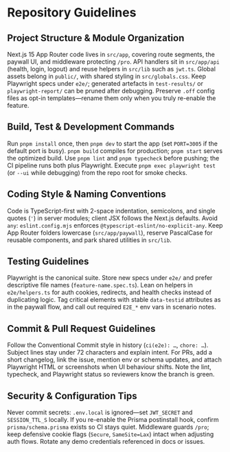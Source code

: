 # Repository Guidelines

## Project Structure & Module Organization
Next.js 15 App Router code lives in `src/app`, covering route segments, the paywall UI, and middleware protecting `/pro`. API handlers sit in `src/app/api` (health, login, logout) and reuse helpers in `src/lib` such as `jwt.ts`. Global assets belong in `public/`, with shared styling in `src/globals.css`. Keep Playwright specs under `e2e/`; generated artefacts in `test-results/` or `playwright-report/` can be pruned after debugging. Preserve `.off` config files as opt-in templates—rename them only when you truly re-enable the feature.

## Build, Test & Development Commands
Run `pnpm install` once, then `pnpm dev` to start the app (set `PORT=3005` if the default port is busy). `pnpm build` compiles for production; `pnpm start` serves the optimized build. Use `pnpm lint` and `pnpm typecheck` before pushing; the CI pipeline runs both plus Playwright. Execute `pnpm exec playwright test` (or `--ui` while debugging) from the repo root for smoke checks.

## Coding Style & Naming Conventions
Code is TypeScript-first with 2-space indentation, semicolons, and single quotes (`'`) in server modules; client JSX follows the Next.js defaults. Avoid `any`: `eslint.config.mjs` enforces `@typescript-eslint/no-explicit-any`. Keep App Router folders lowercase (`src/app/paywall`), reserve PascalCase for reusable components, and park shared utilities in `src/lib`.

## Testing Guidelines
Playwright is the canonical suite. Store new specs under `e2e/` and prefer descriptive file names (`feature-name.spec.ts`). Lean on helpers in `e2e/helpers.ts` for auth cookies, redirects, and health checks instead of duplicating logic. Tag critical elements with stable `data-testid` attributes as in the paywall flow, and call out required `E2E_*` env vars in scenario notes.

## Commit & Pull Request Guidelines
Follow the Conventional Commit style in history (`ci(e2e): …`, `chore: …`). Subject lines stay under 72 characters and explain intent. For PRs, add a short changelog, link the issue, mention env or schema updates, and attach Playwright HTML or screenshots when UI behaviour shifts. Note the lint, typecheck, and Playwright status so reviewers know the branch is green.

## Security & Configuration Tips
Never commit secrets: `.env.local` is ignored—set `JWT_SECRET` and `SESSION_TTL_S` locally. If you re-enable the Prisma postinstall hook, confirm `prisma/schema.prisma` exists so CI stays quiet. Middleware guards `/pro`; keep defensive cookie flags (`Secure`, `SameSite=Lax`) intact when adjusting auth flows. Rotate any demo credentials referenced in docs or issues.
